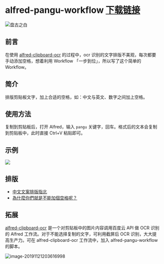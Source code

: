 # alfred-pangu-workflow [下载链接](https://github.com/DeppWang/alfred-pangu-workflow/releases/download/v1.1/pangu.alfredworkflow)

![盘古之白](https://tva1.sinaimg.cn/large/006y8mN6ly1g95xl43qg2j303l03lq2v.jpg)



## 前言

在使用 [alfred-clipboard-ocr](https://github.com/oott123/alfred-clipboard-ocr) 的过程中，ocr 识别的文字排版不美观，每次都要手动添加空格，想着利用 Workflow 「一步到位」，所以写了这个简单的 Workflow。

## 简介

排版剪贴板文字，加上合适的空格，如：中文与英文、数字之间加上空格。

## 使用方法

复制到剪贴板后，打开 Alfred，输入 `pangu` 关键字，回车。格式后的文本会复制到剪贴板中，此时直接 Ctrl+V 粘贴即可。

## 示例

![](https://deppwang.oss-cn-beijing.aliyuncs.com/blog/2020-02-25-150558.png)

## 排版

- [中文文案排版指北](https://github.com/sparanoid/chinese-copywriting-guidelines)
- [為什麼你們就是不能加個空格呢？](https://github.com/vinta/pangu.js)

## 拓展

[alfred-clipboard-ocr](https://github.com/oott123/alfred-clipboard-ocr) 是一个对剪贴板中的图片内容调用百度云 API 做 OCR 识别的 Alfred 工作流。对于不能选择复制的文字，可利用截屏后 OCR 识别，大大提高生产力。可在 alfred-clipboard-ocr 工作流中，加入 alfred-pangu-workflow 的脚本。

![image-20191121203616998](https://tva1.sinaimg.cn/large/006y8mN6ly1g95xwd8pbsj313608y77v.jpg)